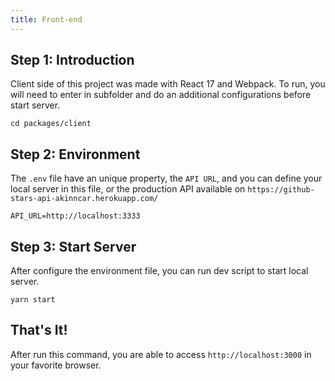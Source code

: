 ```yaml
---
title: Front-end
---
```


## Step 1: Introduction

Client side of this project was made with React 17 and Webpack. To run, you will need to enter in subfolder and do an additional configurations before start server.

```shell
cd packages/client
```

## Step 2: Environment

The `.env` file have an unique property, the `API URL`, and you can define your local server in this file, or the production API available on `https://github-stars-api-akinncar.herokuapp.com/`

```
API_URL=http://localhost:3333
```

## Step 3: Start Server

After configure the environment file, you can run dev script to start local server.

```shell
yarn start
```

## That's It!

After run this command, you are able to access `http://localhost:3000` in your favorite browser.
